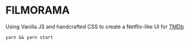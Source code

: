 # FILMORAMA

Using Vanilla JS and handcrafted CSS to create a Netflix-like UI for [TMDb](https://www.themoviedb.org)

```
yarn && yarn start
```
